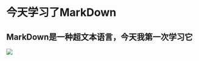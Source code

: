 # 今天学习了MarkDown
## MarkDown是一种超文本语言，今天我第一次学习它
![](https://qgt-style.oss-cn-hangzhou.aliyuncs.com/newcoursep4/g1/g1-2-2/tenor.gif)
